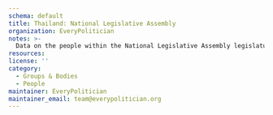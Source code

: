 ```yaml
---
schema: default
title: Thailand: National Legislative Assembly
organization: EveryPolitician
notes: >-
  Data on the people within the National Legislative Assembly legislature of Thailand.
resources:
license: ''
category:
  - Groups & Bodies
  - People
maintainer: EveryPolitician
maintainer_email: team@everypolitician.org
---
```

